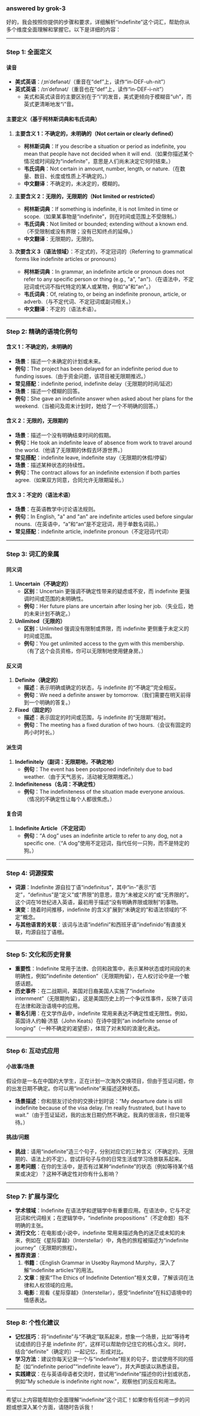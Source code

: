 ### answered by grok-3
好的，我会按照你提供的步骤和要求，详细解析“indefinite”这个词汇，帮助你从多个维度全面理解和掌握它。以下是详细的内容：

---

### **Step 1: 全面定义**

#### **读音**
- **美式英语**：/ˌɪnˈdefənət/（重音在“def”上，读作“in-DEF-uh-nit”）
- **英式英语**：/ɪnˈdefɪnət/（重音也在“def”上，读作“in-DEF-i-nit”）
  - 美式和英式读音的主要区别在于“i”的发音，美式更倾向于模糊音“uh”，而英式更清晰地发“i”音。

#### **主要定义（基于柯林斯词典和韦氏词典）**
1. **主要含义 1：不确定的，未明确的（Not certain or clearly defined）**
   - **柯林斯词典**：If you describe a situation or period as indefinite, you mean that people have not decided when it will end.（如果你描述某个情况或时间段为“indefinite”，意思是人们尚未决定它何时结束。）
   - **韦氏词典**：Not certain in amount, number, length, or nature.（在数量、数目、长度或性质上不确定的。）
   - **中文翻译**：不确定的，未决定的，模糊的。
   
2. **主要含义 2：无限的，无限期的（Not limited or restricted）**
   - **柯林斯词典**：If something is indefinite, it is not limited in time or scope.（如果某事物是“indefinite”，则在时间或范围上不受限制。）
   - **韦氏词典**：Not limited or bounded; extending without a known end.（不受限制或没有界限；没有已知终点的延伸。）
   - **中文翻译**：无限期的，无限的。

3. **次要含义 3（语法领域）**：不定式的，不定冠词的（Referring to grammatical forms like indefinite articles or pronouns）
   - **柯林斯词典**：In grammar, an indefinite article or pronoun does not refer to any specific person or thing (e.g., "a", "an").（在语法中，不定冠词或代词不指代特定的某人或某物，例如“a”和“an”。）
   - **韦氏词典**：Of, relating to, or being an indefinite pronoun, article, or adverb.（与不定代词、不定冠词或副词相关。）
   - **中文翻译**：不定的（语法术语）。

---

### **Step 2: 精确的语境化例句**

#### **含义 1：不确定的，未明确的**
- **场景**：描述一个未确定的计划或未来。
- **例句**：The project has been delayed for an indefinite period due to funding issues.（由于资金问题，该项目被无限期推迟。）
- **常见搭配**：indefinite period, indefinite delay（无限期的时间/延迟）
- **场景**：描述一个模糊的回答。
- **例句**：She gave an indefinite answer when asked about her plans for the weekend.（当被问及周末计划时，她给了一个不明确的回答。）

#### **含义 2：无限的，无限期的**
- **场景**：描述一个没有明确结束时间的假期。
- **例句**：He took an indefinite leave of absence from work to travel around the world.（他请了无限期的休假去环游世界。）
- **常见搭配**：indefinite leave, indefinite stay（无限期的休假/停留）
- **场景**：描述某种状态的持续性。
- **例句**：The contract allows for an indefinite extension if both parties agree.（如果双方同意，合同允许无限期延长。）

#### **含义 3：不定的（语法术语）**
- **场景**：在英语教学中讨论语法规则。
- **例句**：In English, "a" and "an" are indefinite articles used before singular nouns.（在英语中，“a”和“an”是不定冠词，用于单数名词前。）
- **常见搭配**：indefinite article, indefinite pronoun（不定冠词/代词）

---

### **Step 3: 词汇的亲属**

#### **同义词**
1. **Uncertain（不确定的）**
   - **区别**：Uncertain 更强调不确定性带来的疑虑或不安，而 indefinite 更强调时间或范围的未明确性。
   - **例句**：Her future plans are uncertain after losing her job.（失业后，她的未来计划不确定。）
2. **Unlimited（无限的）**
   - **区别**：Unlimited 强调没有限制或界限，而 indefinite 更侧重于未定义的时间或范围。
   - **例句**：You get unlimited access to the gym with this membership.（有了这个会员资格，你可以无限制地使用健身房。）

#### **反义词**
1. **Definite（确定的）**
   - **描述**：表示明确或确定的状态，与 indefinite 的“不确定”完全相反。
   - **例句**：We need a definite answer by tomorrow.（我们需要在明天前得到一个明确的答复。）
2. **Fixed（固定的）**
   - **描述**：表示固定的时间或范围，与 indefinite 的“无限期”相对。
   - **例句**：The meeting has a fixed duration of two hours.（会议有固定的两小时时长。）

#### **派生词**
1. **Indefinitely（副词：无限期地，不确定地）**
   - **例句**：The event has been postponed indefinitely due to bad weather.（由于天气恶劣，活动被无限期推迟。）
2. **Indefiniteness（名词：不确定性）**
   - **例句**：The indefiniteness of the situation made everyone anxious.（情况的不确定性让每个人都很焦虑。）

#### **复合词**
1. **Indefinite Article（不定冠词）**
   - **例句**：“A dog” uses an indefinite article to refer to any dog, not a specific one.（“A dog”使用不定冠词，指代任何一只狗，而不是特定的狗。）

---

### **Step 4: 词源探索**

- **词源**：Indefinite 源自拉丁语“indefinitus”，其中“in-”表示“否定”，“definitus”是“定义”或“界限”的意思，意为“未被定义的”或“无界限的”。这个词在16世纪进入英语，最初用于描述“没有明确界限或限制”的事物。
- **演变**：随着时间推移，indefinite 的含义扩展到“未确定的”和语法领域的“不定”概念。
- **与其他语言的关联**：该词与法语“indéfini”和西班牙语“indefinido”有直接关联，均源自拉丁语根。

---

### **Step 5: 文化和历史背景**

- **重要性**：Indefinite 常用于法律、合同和政策中，表示某种状态或时间段的未明确性，例如“indefinite detention”（无限期拘留），在人权讨论中是一个敏感话题。
- **历史事件**：在二战期间，美国对日裔美国人实施了“indefinite internment”（无限期拘留），这是美国历史上的一个争议性事件，反映了该词在法律和政治语境中的应用。
- **著名引用**：在文学作品中，indefinite 常用来表达不确定性或无限性。例如，英国诗人约翰·济慈（John Keats）在诗中提到“an indefinite sense of longing”（一种不确定的渴望感），体现了对未知的浪漫化表达。

---

### **Step 6: 互动式应用**

#### **小故事/场景**
假设你是一名在中国的大学生，正在计划一次海外交换项目，但由于签证问题，你的出发日期不确定。你可以用“indefinite”来描述这种状态。
- **场景描述**：你和朋友讨论你的交换计划时说：“My departure date is still indefinite because of the visa delay. I’m really frustrated, but I have to wait.”（由于签证延迟，我的出发日期仍然不确定。我真的很沮丧，但只能等待。）

#### **挑战/问题**
- **挑战**：请用“indefinite”造三个句子，分别对应它的三种含义（不确定的、无限期的、语法上的不定）。尝试将句子与你的日常生活或学习场景联系起来。
- **思考问题**：在你的生活中，是否有过某种“indefinite”的状态（例如等待某个结果或决定）？这种不确定性对你有什么影响？

---

### **Step 7: 扩展与深化**

- **学术领域**：Indefinite 在语法学和逻辑学中有重要应用。在语法中，它与不定冠词和代词相关；在逻辑学中，“indefinite propositions”（不定命题）指不明确的主张。
- **流行文化**：在电影或小说中，indefinite 常用来描述角色的迷茫或未知的未来，例如在《星际穿越》（Interstellar）中，角色的旅程被描述为“indefinite journey”（无限期的旅程）。
- **推荐资源**：
  1. **书籍**：《English Grammar in Use》by Raymond Murphy，深入了解“indefinite articles”的用法。
  2. **文章**：搜索“The Ethics of Indefinite Detention”相关文章，了解该词在法律和人权领域的应用。
  3. **电影**：观看《星际穿越》（Interstellar），感受“indefinite”在科幻语境中的情感表达。

---

### **Step 8: 个性化建议**

- **记忆技巧**：将“indefinite”与“不确定”联系起来，想象一个场景，比如“等待考试成绩的日子是 indefinite 的”，这样可以帮助你记住它的核心含义。同时，结合“definite”（确定的）一起记忆，形成对比。
- **学习方法**：建议你每天记录一个与“indefinite”相关的句子，尝试使用不同的搭配（如“indefinite period”“indefinite leave”），并大声朗读以熟悉读音。
- **实践建议**：在与英语母语者交流时，尝试用“indefinite”描述你的计划或状态，例如“My schedule is indefinite right now.”，观察他们的反应和用法。

---

希望以上内容能帮助你全面理解“indefinite”这个词汇！如果你有任何进一步的问题或想深入某个方面，请随时告诉我！